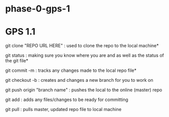 
# phase-0-gps-1

# GPS 1.1

git clone "REPO URL HERE" : used to clone the repo to the local machine*

git status : making sure you know where you are and as well as the status of the git file*

git commit -m : tracks any changes made to the local repo file*

git checkout -b : creates and changes a new branch for you to work on

git push origin "branch name" : pushes the local to the online (master) repo

git add : adds any files/changes to be ready for committing

git pull : pulls master, updated repo file to local machine



